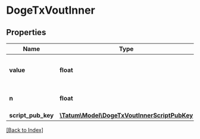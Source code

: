 # DogeTxVoutInner

## Properties

Name | Type | Description | Notes
------------ | ------------- | ------------- | -------------
**value** | **float** | Amount of UTXO in 1/1000000 DOGE. | [optional]
**n** | **float** | Transaction index of the output. | [optional]
**script_pub_key** | [**\Tatum\Model\DogeTxVoutInnerScriptPubKey**](DogeTxVoutInnerScriptPubKey.md) |  | [optional]

[[Back to Index]](../index.md)
